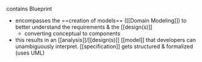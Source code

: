 contains Blueprint

- encompasses the ==creation of models== ([[Domain Modeling]]) to better understand the requirements & the [[design(s)]]
	- converting conceptual to components
- this results in an [[analysis]]/[[design(s)]] [[model]] that developers can unambiguously interpret. [[specification]] gets structured & formalized (uses UML)

